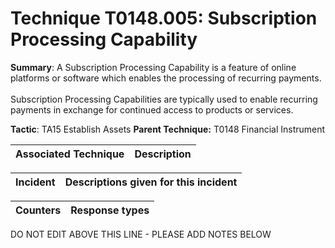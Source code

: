 # Technique T0148.005: Subscription Processing Capability

**Summary**: A Subscription Processing Capability is a feature of online platforms or software which enables the processing of recurring payments. <br><br>Subscription Processing Capabilities are typically used to enable recurring payments in exchange for continued access to products or services.

**Tactic**: TA15 Establish Assets            **Parent Technique:** T0148 Financial Instrument


| Associated Technique | Description |
| --------- | ------------------------- |



| Incident | Descriptions given for this incident |
| -------- | -------------------- |



| Counters | Response types |
| -------- | -------------- |


DO NOT EDIT ABOVE THIS LINE - PLEASE ADD NOTES BELOW